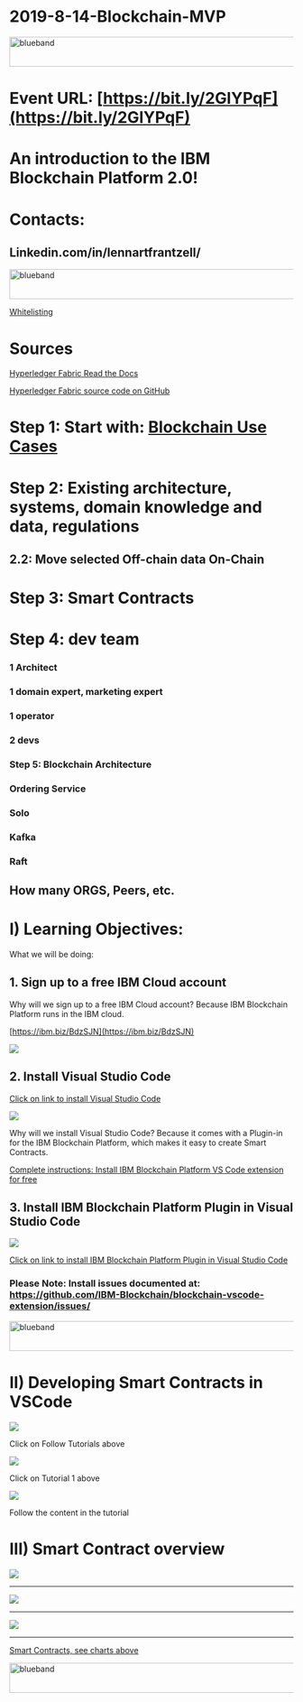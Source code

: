 # 2019-8-14-Blockchain-MVP

<img src="https://farm5.staticflickr.com/4503/37148677233_71edc5a37b_o.png" width="1041" height="53" alt="blueband">

# Event URL: [https://bit.ly/2GlYPqF](https://bit.ly/2GlYPqF)

# An introduction to the IBM Blockchain Platform 2.0!

# Contacts:

## Linkedin.com/in/lennartfrantzell/
 
<img src="https://farm5.staticflickr.com/4503/37148677233_71edc5a37b_o.png" width="1041" height="53" alt="blueband">

[Whitelisting](https://cloud.ibm.com/registration/whitelist)

# Sources

<a href="https://hyperledger-fabric.readthedocs.io/en/release-1.4/">Hyperledger Fabric Read the Docs</a>

<a href="https://github.com/hyperledger/fabric">Hyperledger Fabric source code on GitHub</a>


# Step 1: Start with: <a href="https://www.ibm.com/blockchain/use-cases/">Blockchain Use Cases</a>
      
# Step 2: Existing architecture, systems, domain knowledge and data, regulations
  
  ## 2.2: Move selected Off-chain data On-Chain
  
# Step 3: Smart Contracts
  
# Step 4: dev team
  ### 1 Architect
  ### 1 domain expert, marketing expert
  ### 1 operator
  ### 2 devs

### Step 5: Blockchain Architecture

   ### Ordering Service
   ### Solo
   ### Kafka
   ### Raft
   
   ## How many ORGS, Peers, etc.
  





# I) Learning Objectives:

What we will be doing:

## 1. Sign up to a free IBM Cloud account
 
 Why will we sign up to a free IBM Cloud account?
 Because IBM Blockchain Platform runs in the IBM cloud.
 
[https://ibm.biz/BdzSJN](https://ibm.biz/BdzSJN)

<img src="img/login.png">
 
## 2. Install Visual Studio Code


[Click on link to install Visual Studio Code](https://code.visualstudio.com)
<p>
<img src="img/vsc.png">

Why will we install Visual Studio Code?
Because it comes with a Plugin-in for the IBM Blockchain Platform, which makes it easy to create Smart Contracts.

[Complete instructions: Install IBM Blockchain Platform VS Code extension for free](http://cloud.ibm.com/docs/services/blockchain?topic=blockchain-develop-vscode#develop-vscode-install)



## 3. Install IBM Blockchain Platform Plugin in Visual Studio Code

<img src="img/marketplace.png">

[Click on link to install IBM Blockchain Platform Plugin in Visual Studio Code](https://marketplace.visualstudio.com/items?itemName=IBMBlockchain.ibm-blockchain-platform) 
 
### Please Note: Install issues documented at: https://github.com/IBM-Blockchain/blockchain-vscode-extension/issues/
 
<img src="https://farm5.staticflickr.com/4503/37148677233_71edc5a37b_o.png" width="1041" height="53" alt="blueband">
 
 
 # II) Developing Smart Contracts in VSCode
 
 <img src="img/tutstart.png">
<p>Click on Follow Tutorials above
<p>
 <img src="img/alltuts.png">
 <p><p>Click on Tutorial 1 above
<p>
 <img src="img/tutlocal.png">
 <p>
  Follow the content in the tutorial
  
  
# III) Smart Contract overview 
 
<img src="img/scontr1.png">
 
 ---------------------------
 
<img src="img/scontr2.png">

----------------------------

<img src="img/scontr3.png">

----------------------------

 <a href="https://hyperledger-fabric.readthedocs.io/en/release-1.4/smartcontract/smartcontract.html ">Smart Contracts, see charts above</a>  

<img src="https://farm5.staticflickr.com/4503/37148677233_71edc5a37b_o.png" width="1041" height="53" alt="blueband">
 
